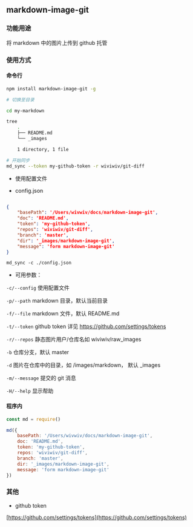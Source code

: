 markdown-image-git
---

### 功能用途

将 markdown 中的图片上传到 github 托管

### 使用方式

#### 命令行

```bash
npm install markdown-image-git -g

# 切换至目录

cd my-markdown

tree
    .
    ├── README.md
    └── _images

    1 directory, 1 file

# 开始同步
md_sync --token my-github-token -r wiviwiv/git-diff

```

- 使用配置文件

- config.json

```json

{
    "basePath": '/Users/wivwiv/docs/markdown-image-git',
    "doc": 'README.md',
    "token": 'my-github-token',
    "repos": 'wiviwiv/git-diff',
    "branch": 'master',
    "dir": '_images/markdown-image-git',
    "message": 'form markdown-image-git'
}
```

`md_sync -c ./config.json`

- 可用参数：

`-c/--config`   使用配置文件

`-p/--path`     markdown 目录，默认当前目录

`-f/--file`     markdown 文件，默认 README.md

`-t/--token`    github token 详见 https://github.com/settings/tokens

`-r/--repos`    静态图片用户/仓库名如 wiviwiv/raw_images

`-b`            仓库分支，默认 master 

`-d`            图片在仓库中的目录，如 /images/markdown， 默认 _images

`-m/--message`  提交的 git 消息

`-H/--help`     显示帮助


#### 程序内

```js
const md = require()

md({
    basePath: '/Users/wivwiv/docs/markdown-image-git',
    doc: 'README.md',
    token: 'my-github-token',
    repos: 'wiviwiv/git-diff',
    branch: 'master',
    dir: '_images/markdown-image-git',
    message: 'form markdown-image-git'
})
```

### 其他

- github token

[https://github.com/settings/tokens](https://github.com/settings/tokens)